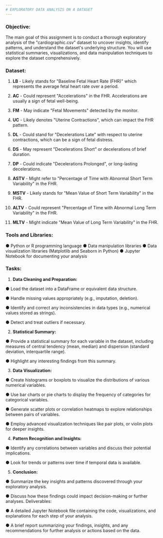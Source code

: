 ```yaml
---
# EXPLORATORY DATA ANALYSIS ON A DATASET
---
```


### Objective:

The main goal of this assignment is to conduct a thorough exploratory analysis of the "cardiographic.csv" dataset to uncover insights, identify patterns, and understand the dataset's underlying structure. You will use statistical summaries, visualizations, and data manipulation techniques to explore the dataset comprehensively.

### Dataset:
1.	**LB** - Likely stands for "Baseline Fetal Heart Rate (FHR)" which represents the average fetal heart rate over a period.

2.	**AC** - Could represent "Accelerations" in the FHR. Accelerations are usually a sign of fetal well-being.

3.	**FM** - May indicate "Fetal Movements" detected by the monitor.

4.	**UC** - Likely denotes "Uterine Contractions", which can impact the FHR pattern.

5.	**DL** - Could stand for "Decelerations Late" with respect to uterine contractions, which can be a sign of fetal distress.

6.	**DS** - May represent "Decelerations Short" or decelerations of brief duration.

7.	**DP** - Could indicate "Decelerations Prolonged", or long-lasting decelerations.

8.	**ASTV** - Might refer to "Percentage of Time with Abnormal Short Term Variability" in the FHR.

9.	**MSTV** - Likely stands for "Mean Value of Short Term Variability" in the FHR.

10.	**ALTV** - Could represent "Percentage of Time with Abnormal Long Term Variability" in the FHR.

11.	**MLTV** - Might indicate "Mean Value of Long Term Variability" in the FHR.


### Tools and Libraries:
●	Python or R programming language
●	Data manipulation libraries 
●	Data visualization libraries (Matplotlib and Seaborn in Python)
●	Jupyter Notebook for documenting your analysis


### Tasks:
1.	**Data Cleaning and Preparation:**

●	Load the dataset into a DataFrame or equivalent data structure.

●	Handle missing values appropriately (e.g., imputation, deletion).

●	Identify and correct any inconsistencies in data types (e.g., numerical values stored as strings).

●	Detect and treat outliers if necessary.

2.	**Statistical Summary:**

●	Provide a statistical summary for each variable in the dataset, including measures of central tendency (mean, median) and dispersion (standard deviation, interquartile range).

●	Highlight any interesting findings from this summary.

3.	**Data Visualization:**

●	Create histograms or boxplots to visualize the distributions of various numerical variables.

●	Use bar charts or pie charts to display the frequency of categories for categorical variables.

●	Generate scatter plots or correlation heatmaps to explore relationships between pairs of variables.

●	Employ advanced visualization techniques like pair plots, or violin plots for deeper insights.

4.	**Pattern Recognition and Insights:**

●	Identify any correlations between variables and discuss their potential implications.

●	Look for trends or patterns over time if temporal data is available.

 5.	**Conclusion:**

●	Summarize the key insights and patterns discovered through your exploratory analysis.

●	Discuss how these findings could impact decision-making or further analyses.
Deliverables:

●	A detailed Jupyter Notebook file containing the code, visualizations, and explanations for each step of your analysis.

●	A brief report summarizing your findings, insights, and any recommendations for further analysis or actions based on the data.
